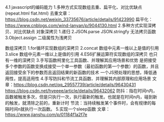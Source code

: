 4.1 javascript的编码能力
1.多种方式实现数组去重、扁平化、对比优缺点(repeat.html flat.html)
  去重文章：https://blog.csdn.net/weixin_33735676/article/details/91423990
  扁平化：https://www.cnblogs.com/wind-lanyan/p/9044130.html
2.多种方式实现深拷贝、对比优缺点 
  对象深拷贝
  1.递归
  2.JSON.parse  JSON.stringfy 无法拷贝函数
  3.Object.assign 二级属性为浅拷贝  

  数组深拷贝
  1.for循环实现数组的深拷贝
  2.concat 数组中元素一维以上是值的引用
  3.slice 数组中元素一维以上是值的引用
  4.ES6扩展运算符实现数组的深拷贝 也只有一维的深拷贝
3.手写函数柯里化工具函数、并理解其应用场景和优势
  是把接受多个参数的函数变换成接受一个单一参数（最初函数的第一个参数）的函数，并且返回接受余下的参数而且返回结果的新函数的技术
  一个JS预处理的思想，降低通用性，提高适用性
4.手写防抖和节流工具函数、并理解其内部原理和应用场景
  文章：https://blog.csdn.net/qq_29557739/article/details/96430431
      https://blog.csdn.net/hyeeee/article/details/96432062
  防抖：指在时间n内，函数被触发多次，但是只执行一次，执行最新的触发。也就是在时间n内，碰到新的触发，就清除之前的，重新计时
  节流：当持续触发某个事件时，会有规律的每隔时间n就执行一次函数。
5.实现一个sleep函数
  文章：https://www.jianshu.com/p/01184f1a2f7e
